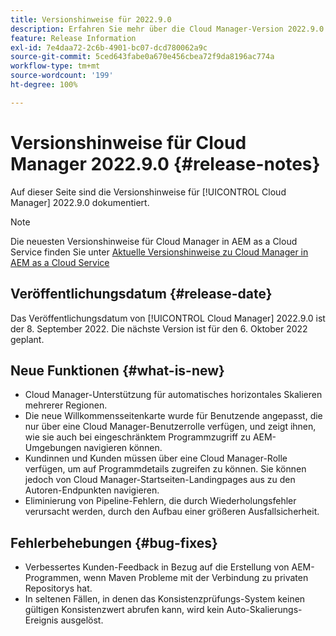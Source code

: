 ```yaml
---
title: Versionshinweise für 2022.9.0
description: Erfahren Sie mehr über die Cloud Manager-Version 2022.9.0.
feature: Release Information
exl-id: 7e4daa72-2c6b-4901-bc07-dcd780062a9c
source-git-commit: 5ced643fabe0a670e456cbea72f9da8196ac774a
workflow-type: tm+mt
source-wordcount: '199'
ht-degree: 100%

---
```


# Versionshinweise für Cloud Manager 2022.9.0 {#release-notes}

Auf dieser Seite sind die Versionshinweise für [!UICONTROL Cloud Manager] 2022.9.0 dokumentiert.

>[!NOTE]
>
>Die neuesten Versionshinweise für Cloud Manager in AEM as a Cloud Service finden Sie unter [Aktuelle Versionshinweise zu Cloud Manager in AEM as a Cloud Service](https://experienceleague.adobe.com/de/docs/experience-manager-cloud-service/content/release-notes/cloud-manager/current)

## Veröffentlichungsdatum {#release-date}

Das Veröffentlichungsdatum von [!UICONTROL Cloud Manager] 2022.9.0 ist der 8. September 2022. Die nächste Version ist für den 6. Oktober 2022 geplant.

## Neue Funktionen {#what-is-new}

* Cloud Manager-Unterstützung für automatisches horizontales Skalieren mehrerer Regionen.
* Die neue Willkommensseitenkarte wurde für Benutzende angepasst, die nur über eine Cloud Manager-Benutzerrolle verfügen, und zeigt ihnen, wie sie auch bei eingeschränktem Programmzugriff zu AEM-Umgebungen navigieren können.
* Kundinnen und Kunden müssen über eine Cloud Manager-Rolle verfügen, um auf Programmdetails zugreifen zu können. Sie können jedoch von Cloud Manager-Startseiten-Landingpages aus zu den Autoren-Endpunkten navigieren.
* Eliminierung von Pipeline-Fehlern, die durch Wiederholungsfehler verursacht werden, durch den Aufbau einer größeren Ausfallsicherheit.

## Fehlerbehebungen {#bug-fixes}

* Verbessertes Kunden-Feedback in Bezug auf die Erstellung von AEM-Programmen, wenn Maven Probleme mit der Verbindung zu privaten Repositorys hat.
* In seltenen Fällen, in denen das Konsistenzprüfungs-System keinen gültigen Konsistenzwert abrufen kann, wird kein Auto-Skalierungs-Ereignis ausgelöst.
